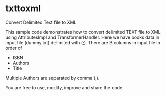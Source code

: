# txttoxml
Convert Delimited Text file to XML

This sample code demonstrates how to convert delimited TEXT file to XML using AttributesImpl and TransformerHandler. 
Here we have books data in input file (dummy.txt) delimited with (;). There are 3 columns in input file in order of 
- ISBN
- Authors
- Title

Multiple Authors are separated by comma (,).

You are free to use, modify, improve and share the code.
